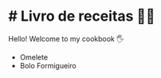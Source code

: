 # # Livro de receitas :cook:

Hello! Welcome to my cookbook :raised_hand_with_fingers_splayed:

- Omelete
- Bolo Formigueiro
